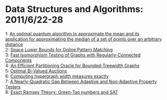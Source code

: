 # Data Structures and Algorithms: 2011/6/22-28  
1: [An optimal quantum algorithm to approximate the mean and its application  for approximating the median of a set of points over an arbitrary distance](https://doi.org/10.48550/arXiv.1106.4267)  
2: [Space Lower Bounds for Online Pattern Matching](https://doi.org/10.48550/arXiv.1106.4412)  
3: [Fast Isomorphism Testing of Graphs with Regularly-Connected Components](https://doi.org/10.48550/arXiv.1106.4489)  
4: [An Efficient Partitioning Oracle for Bounded-Treewidth Graphs](https://doi.org/10.48550/arXiv.1106.4587)  
5: [Optimal Bi-Valued Auctions](https://doi.org/10.48550/arXiv.1106.4677)  
6: [Computing hypergraph width measures exactly](https://doi.org/10.48550/arXiv.1106.4719)  
7: [A Nearly-Quadratic Gap Between Adaptive and Non-Adaptive Property  Testers](https://doi.org/10.48550/arXiv.1102.5309)  
8: [Exact Ramsey Theory: Green-Tao numbers and SAT](https://doi.org/10.48550/arXiv.1004.0653)  